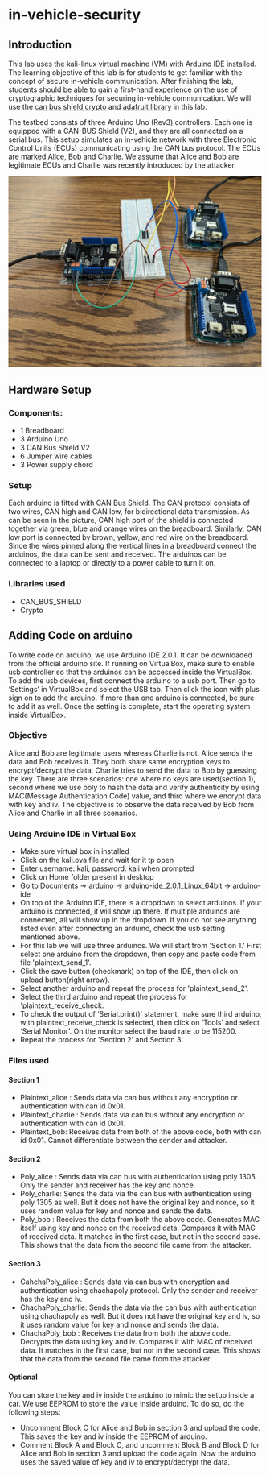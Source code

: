 ﻿# in-vehicle-security
## Introduction
This lab uses the kali-linux virtual machine (VM) with Arduino IDE installed.
The learning objective of this lab is for students to get familiar with the concept of secure in-vehicle communication. After finishing the lab, students should be able to gain a first-hand experience on the use of cryptographic techniques for securing in-vehicle communication. We will use the [can bus shield](https://github.com/Seeed-Studio/Seeed_Arduino_CAN),[crypto](https://www.arduino.cc/reference/en/libraries/crypto/) and [adafruit library](https://github.com/adafruit/Adafruit_LiquidCrystal) in this lab.

The testbed consists of three Arduino Uno (Rev3) controllers. Each one is equipped with a CAN-BUS Shield (V2), and they are all connected on a serial bus. This setup simulates an in-vehicle network with three Electronic Control Units (ECUs) communicating using the CAN bus protocol. The ECUs are marked Alice, Bob and Charlie. We assume that Alice and Bob are legitimate ECUs and Charlie was recently introduced by the attacker.

![alt Setup](https://raw.githubusercontent.com/Sulav182/in-vehicle-security/main/img/setup.jpg)
## Hardware Setup

### Components:
- 1 Breadboard
- 3 Arduino Uno
- 3 CAN Bus Shield V2
- 6 Jumper wire cables
- 3 Power supply chord

### Setup
Each arduino is fitted with CAN Bus Shield. The CAN protocol consists of two wires, CAN high and CAN low, for bidirectional data transmission. As can be seen in the picture, CAN high port of the shield is connected together via green, blue and orange wires on the breadboard. Similarly, CAN low port is connected by brown, yellow, and red wire on the breadboard. Since the wires pinned along the vertical lines in a breadboard connect the arduinos, the data can be sent and received. The arduinos can be connected to a laptop or directly to a power cable to turn it on.

### Libraries used
- CAN_BUS_SHIELD
- Crypto


## Adding Code on arduino
To write code on arduino, we use Arduino IDE 2.0.1. It can be downloaded from the official arduino site. If running on VirtualBox, make sure to enable usb controller so that the arduinos can be accessed inside the VirtualBox. To add the usb devices, first connect the arduino to a usb port. Then go to ‘Settings’ in VirtualBox and select the USB tab. Then click the icon with plus sign on to add the arduino. If more than one arduino is connected, be sure to add it as well. Once the setting is complete, start the operating system inside VirtualBox. 

### Objective
Alice and Bob are legitimate users whereas Charlie is not. Alice sends the data and Bob receives it. They both share same encryption keys to encrypt/decrypt the data. Charlie tries to send the data to Bob by guessing the key. There are three scenarios: one where no keys are used(section 1), second where we use poly to hash the data and verify authenticity by using MAC(Message Authentication Code) value, and third where we encrypt data with key and iv. The objective is to observe the data received by Bob from Alice and Charlie in all three scenarios.

### Using Arduino IDE in Virtual Box
- Make sure virtual box in installed
- Click on the kali.ova file and wait for it tp open
- Enter username: kali, password: kali when prompted
- Click on Home folder present in desktop
- Go to Documents -> arduino -> arduino-ide_2.0.1_Linux_64bit -> arduino-ide
- On top of the Arduino IDE, there is a dropdown to select arduinos. If your arduino is connected, it will show up there. If multiple arduinos are connected, all will show up in the dropdown. If you do not see anything listed even after connecting an arduino, check the usb setting mentioned above. 
- For this lab we will use three arduinos. We will start from 'Section 1.' First select one arduino from the dropdown, then copy and paste code from file 'plaintext_send_1'. 
- Click the save button (checkmark) on top of the IDE, then click on upload button(right arrow).
- Select another arduino and repeat the process for 'plaintext_send_2'.
- Select the third arduino and repeat the process for 'plaintext_receive_check.
- To check the output of ‘Serial.print()’ statement, make sure third arduino, with plaintext_receive_check is selected, then click on ‘Tools’ and select ‘Serial Monitor’. On the monitor select the baud rate to be 115200.
- Repeat the process for 'Section 2' and Section 3'

### Files used
#### Section 1
- Plaintext_alice : Sends data via can bus without any encryption or authentication with can id 0x01.
- Plaintext_charlie : Sends data via can bus without any encryption or authentication with can id 0x01.
- Plaintext_bob: Receives data from both of the above code, both with can id 0x01. Cannot differentiate between the sender and attacker.

#### Section 2
- Poly_alice : Sends data via can bus with authentication using poly 1305. Only the sender and receiver has the key and nonce.
- Poly_charlie: Sends the data via the can bus with authentication using poly 1305 as well. But it does not have the original key and nonce, so it uses random value for key and nonce and sends the data.
- Poly_bob : Receives the data from both the above code. Generates MAC itself using key and nonce on the received data. Compares it with MAC of received data. It matches in the first case, but not in the second case. This shows that the data from the second file came from the attacker.

#### Section 3
- CahchaPoly_alice : Sends data via can bus with encryption and authentication using chachapoly protocol. Only the sender and  receiver has the key and iv.
- ChachaPoly_charlie: Sends the data via the can bus with authentication using chachapoly as well. But it does not have the original key and iv, so it uses random value for key and nonce and sends the data.
- ChachaPoly_bob : Receives the data from both the above code. Decrypts the data using key and iv. Compares it with MAC of received data. It matches in the first case, but not in the second case. This shows that the data from the second file came from the attacker.

#### Optional
You can store the key and iv inside the arduino to mimic the setup inside a car. We use EEPROM to store the value inside arduino. To do so, do the following steps:
- Uncomment Block C for Alice and Bob in section 3 and upload the code. This saves the key and iv inside the EEPROM of arduino.
- Comment Block A and Block C, and uncomment Block B and Block D for Alice and Bob in section 3 and upload the code again. Now the arduino uses the saved value of key and iv to encrypt/decrypt the data. 